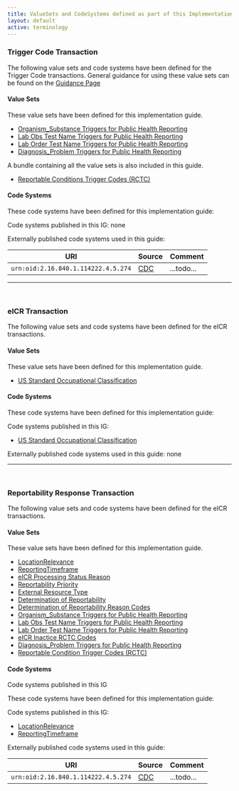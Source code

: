 ```yaml
---
title: ValueSets and CodeSystems defined as part of this Implementation Guide
layout: default
active: terminology
---
```


<!-- { :.no_toc } -->

<!-- TOC  the css styling for this is \pages\assets\css\project.css under 'markdown-toc'-->

<!-- * Do not remove this line (it will not be displayed)
{:toc} -->


<!-- end TOC -->

### Trigger Code Transaction

The following value sets and code systems have been defined for the Trigger Code transactions.
General guidance for using these value sets can be found on the [Guidance Page](triggering.html)

#### Value Sets

These value sets have been defined for this implementation guide.

<ul>
<li><a href="ValueSet-ostc.html">Organism_Substance Triggers for Public Health Reporting</a></li>
<li><a href="ValueSet-lrtc.html">Lab Obs Test Name Triggers for Public Health Reporting</a></li>
<li><a href="ValueSet-lotc.html">Lab Order Test Name Triggers for Public Health Reporting</a></li>
<li><a href="ValueSet-dxtc.html">Diagnosis_Problem Triggers for Public Health Reporting</a></li>
</ul>

A bundle containing all the value sets is also included in this guide.
<ul>
<li><a href="Bundle-rctc.html">Reportable Conditions Trigger Codes (RCTC)</a></li>
</ul>

#### Code Systems

These code systems have been defined for this implementation guide:

Code systems published in this IG: none


Externally published code systems used in this guide:

|URI|Source|Comment|
|---|---|---|
|`urn:oid:2.16.840.1.114222.4.5.274`|[CDC](todo.html)|...todo...|

---
<br/>

### eICR Transaction

The following value sets and code systems have been defined for the eICR transactions.

#### Value Sets

These value sets have been defined for this implementation guide.
<ul>
<li><a href="ValueSet-oes.html">US Standard Occupational Classification</a></li>
</ul>


#### Code Systems

These code systems have been defined for this implementation guide:

Code systems published in this IG:

<ul>
<li><a href="CodeSystem-oes.html">US Standard Occupational Classification</a></li>
</ul>


Externally published code systems used in this guide: none

---
<br/>

### Reportability Response Transaction

The following value sets and code systems have been defined for the eICR transactions.

#### Value Sets

These value sets have been defined for this implementation guide.
<ul>
<li><a href="ValueSet-lr.html">LocationRelevance</a></li>
<li><a href="ValueSet-reporting-timeframe.html">ReportingTimeframe</a></li>
<li><a href="ValueSet-status-reason.html">eICR Processing Status Reason</a></li>
<li><a href="ValueSet-rr-priority.html">Reportability Priority</a></li>
<li><a href="ValueSet-ext-resource-category.html">External Resource Type</a></li>
<li><a href="ValueSet-dor.html">Determination of Reportability</a></li>
<li><a href="ValueSet-dor-reason.html">Determination of Reportability Reason Codes</a></li>
<li><a href="ValueSet-ostc.html">Organism_Substance Triggers for Public Health Reporting</a></li>
<li><a href="ValueSet-lrtc.html">Lab Obs Test Name Triggers for Public Health Reporting</a></li>
<li><a href="ValueSet-lotc.html">Lab Order Test Name Triggers for Public Health Reporting</a></li>
<li><a href="ValueSet-inactive-rctc.html">eICR Inactice RCTC Codes</a></li>
<li><a href="ValueSet-dxtc.html">Diagnosis_Problem Triggers for Public Health Reporting</a></li>
<li><a href="ValueSet-rctc.html">Reportable Condition Trigger Codes (RCTC)</a></li>
</ul>


#### Code Systems

Code systems published in this IG

These code systems have been defined for this implementation guide:

Code systems published in this IG:

<ul>
<li><a href="CodeSystem-lr-codes.html">LocationRelevance</a></li>
<li><a href="CodeSystem-reporting-timeframe.html">ReportingTimeframe</a></li>
</ul>


Externally published code systems used in this guide:

|URI|Source|Comment|
|---|---|---|
|`urn:oid:2.16.840.1.114222.4.5.274`|[CDC](todo.html)|...todo...|
